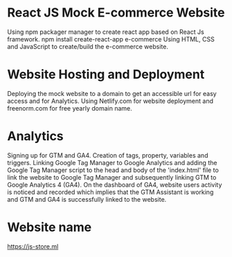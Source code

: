 # React JS Mock E-commerce Website
Using npm packager manager to create react app based on React Js framework.
npm install create-react-app e-commerce
Using HTML, CSS and JavaScript to create/build the e-commerce website.

# Website Hosting and Deployment
Deploying the mock website to a domain to get an accessible url for easy access and for Analytics.
Using Netlify.com for website deployment and freenorm.com for free yearly domain name.

# Analytics
Signing up for GTM and GA4.
 Creation of tags, property, variables and triggers.
Linking Google Tag Manager to Google Analytics and  adding the Google Tag Manager script to the head and body of the 'index.html' file to link the website to Google Tag Manager and subsequently linking GTM to Google Analytics 4 (GA4). On the dashboard of GA4, website users activity is noticed and recorded which implies that the GTM Assistant is working and GTM and GA4 is successfully linked to the website.

# Website name
https://js-store.ml
